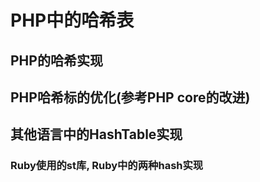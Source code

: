 # PHP中的哈希表



## PHP的哈希实现

## PHP哈希标的优化(参考PHP core的改进)


## 其他语言中的HashTable实现
### Ruby使用的st库, Ruby中的两种hash实现
